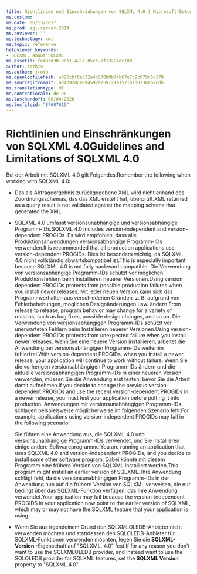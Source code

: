 ```yaml
---
title: Richtlinien und Einschränkungen von SQLXML 4,0 | Microsoft-Dokumentation
ms.custom: ''
ms.date: 06/13/2017
ms.prod: sql-server-2014
ms.reviewer: ''
ms.technology: xml
ms.topic: reference
helpviewer_keywords:
- SQLXML, about SQLXML
ms.assetid: fe433d30-90a1-421e-85c6-af13294dc18d
author: rothja
ms.author: jroth
ms.openlocfilehash: e020cbf0ac32e4c878b0b74b67e7c9c679d5d178
ms.sourcegitcommit: ad4d92dce894592a259721a1571b1d8736abacdb
ms.translationtype: MT
ms.contentlocale: de-DE
ms.lasthandoff: 08/04/2020
ms.locfileid: "87607615"
---
```

# <a name="guidelines-and-limitations-of-sqlxml-40"></a><span data-ttu-id="fc839-102">Richtlinien und Einschränkungen von SQLXML 4.0</span><span class="sxs-lookup"><span data-stu-id="fc839-102">Guidelines and Limitations of SQLXML 4.0</span></span>
  <span data-ttu-id="fc839-103">Bei der Arbeit mit SQLXML 4.0 gilt Folgendes:</span><span class="sxs-lookup"><span data-stu-id="fc839-103">Remember the following when working with SQLXML 4.0:</span></span>  
  
-   <span data-ttu-id="fc839-104">Das als Abfrageergebnis zurückgegebene XML wird nicht anhand des Zuordnungsschemas, das das XML erstellt hat, überprüft.</span><span class="sxs-lookup"><span data-stu-id="fc839-104">XML returned as a query result is not validated against the mapping schema that generated the XML.</span></span>  
  
-   <span data-ttu-id="fc839-105">SQLXML 4.0 umfasst versionsunabhängige und versionsabhängige Programm-IDs.</span><span class="sxs-lookup"><span data-stu-id="fc839-105">SQLXML 4.0 includes version-independent and version-dependent PROGIDs.</span></span> <span data-ttu-id="fc839-106">Es wird empfohlen, dass alle Produktionsanwendungen versionsabhängige Programm-IDs verwenden.</span><span class="sxs-lookup"><span data-stu-id="fc839-106">It is recommended that all production applications use version-dependent PROGIDs.</span></span> <span data-ttu-id="fc839-107">Dies ist besonders wichtig, da SQLXML 4.0 nicht vollständig abwärtskompatibel ist.</span><span class="sxs-lookup"><span data-stu-id="fc839-107">This is especially important because SQLXML 4.0 is not fully backward compatible.</span></span> <span data-ttu-id="fc839-108">Die Verwendung von versionsabhängige Programm-IDs schützt vor möglichen Produktionsfehlern beim Installieren neuerer Versionen.</span><span class="sxs-lookup"><span data-stu-id="fc839-108">Using version dependent PROGIDs protects from possible production failures when you install newer releases.</span></span> <span data-ttu-id="fc839-109">Mit jeder neuen Version kann sich das Programmverhalten aus verschiedenen Gründen, z. B. aufgrund von Fehlerbehebungen, möglichen Designänderungen usw. ändern.</span><span class="sxs-lookup"><span data-stu-id="fc839-109">From release to release, program behavior may change for a variety of reasons, such as bug fixes, possible design changes, and so on.</span></span> <span data-ttu-id="fc839-110">Die Verwendung von versionsabhängigen Programm-IDs schützt vor unerwarteten Fehlern beim Installieren neuerer Versionen.</span><span class="sxs-lookup"><span data-stu-id="fc839-110">Using version-dependent PROGIDs protects from unexpected failure when you install newer releases.</span></span> <span data-ttu-id="fc839-111">Wenn Sie eine neuere Version installieren, arbeitet die Anwendung bei versionsabhängigen Programm-IDs weiterhin fehlerfrei.</span><span class="sxs-lookup"><span data-stu-id="fc839-111">With version-dependent PROGIDs, when you install a newer release, your application will continue to work without failure.</span></span> <span data-ttu-id="fc839-112">Wenn Sie die vorherigen versionsabhängigen Programm-IDs ändern und die aktuelle versionsabhängigen Programm-IDs in einer neueren Version verwenden, müssen Sie die Anwendung erst testen, bevor Sie die Arbeit damit aufnehmen.</span><span class="sxs-lookup"><span data-stu-id="fc839-112">If you decide to change the previous version-dependent PROGIDs and use the recent version-dependent PROGIDs in a newer release, you must test your application before putting it into production.</span></span> <span data-ttu-id="fc839-113">Anwendungen mit versionsunabhängigen Programm-IDs schlagen beispielsweise möglicherweise im folgenden Szenario fehl:</span><span class="sxs-lookup"><span data-stu-id="fc839-113">For example, applications using version-independent PROGIDs may fail in the following scenario:</span></span>  
  
     <span data-ttu-id="fc839-114">Sie führen eine Anwendung aus, die SQLXML 4.0 und versionsunabhängige Programm-IDs verwendet, und Sie installieren einige andere Softwareprogramme.</span><span class="sxs-lookup"><span data-stu-id="fc839-114">You are running an application that uses SQLXML 4.0 and version-independent PROGIDs, and you decide to install some other software program.</span></span> <span data-ttu-id="fc839-115">Dabei könnte mit diesem Programm eine frühere Version von SQLXML installiert werden.</span><span class="sxs-lookup"><span data-stu-id="fc839-115">This program might install an earlier version of SQLXML.</span></span> <span data-ttu-id="fc839-116">Ihre Anwendung schlägt fehl, da die versionsunabhängigen Programm-IDs in der Anwendung nun auf die frühere Version von SQLXML verweisen, die nur bedingt über das SQLXML-Funktion verfügen, das Ihre Anwendung verwendet.</span><span class="sxs-lookup"><span data-stu-id="fc839-116">Your application may fail because the version-independent PROGIDS in your application now point to the earlier version of SQLXML, which may or may not have the SQLXML feature that your application is using.</span></span>  
  
-   <span data-ttu-id="fc839-117">Wenn Sie aus irgendeinem Grund den SQLXMLOLEDB-Anbieter nicht verwenden möchten und stattdessen den SQLOLEDB-Anbieter für SQLXML-Funktionen verwenden möchten, legen Sie die **SQLXML-Version** -Eigenschaft auf "SQLXML. 4.0" fest.</span><span class="sxs-lookup"><span data-stu-id="fc839-117">If for any reason you don't want to use the SQLXMLOLEDB provider, and instead want to use the SQLOLEDB provider for SQLXML features, set the **SQLXML Version** property to "SQLXML.4.0".</span></span>  
  
  
